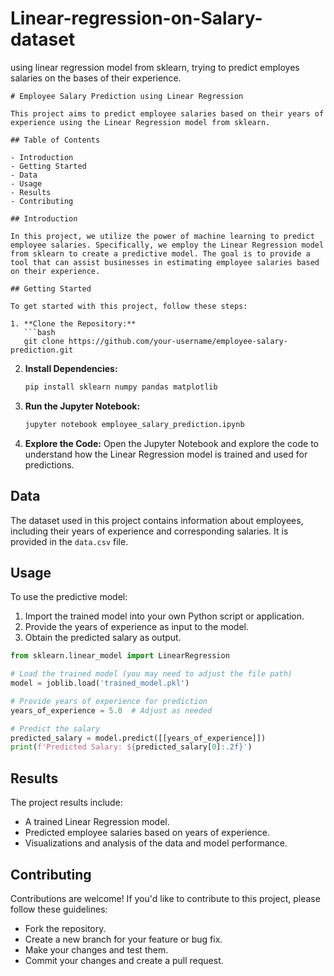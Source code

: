 # Linear-regression-on-Salary-dataset
using linear regression model from sklearn, trying to predict employes salaries on the bases of their experience.

```
# Employee Salary Prediction using Linear Regression

This project aims to predict employee salaries based on their years of experience using the Linear Regression model from sklearn.

## Table of Contents

- Introduction
- Getting Started
- Data
- Usage
- Results
- Contributing

## Introduction

In this project, we utilize the power of machine learning to predict employee salaries. Specifically, we employ the Linear Regression model from sklearn to create a predictive model. The goal is to provide a tool that can assist businesses in estimating employee salaries based on their experience.

## Getting Started

To get started with this project, follow these steps:

1. **Clone the Repository:**
   ```bash
   git clone https://github.com/your-username/employee-salary-prediction.git
   ```

2. **Install Dependencies:**
   ```bash
   pip install sklearn numpy pandas matplotlib
   ```

3. **Run the Jupyter Notebook:**
   ```bash
   jupyter notebook employee_salary_prediction.ipynb
   ```

4. **Explore the Code:**
   Open the Jupyter Notebook and explore the code to understand how the Linear Regression model is trained and used for predictions.

## Data

The dataset used in this project contains information about employees, including their years of experience and corresponding salaries. It is provided in the `data.csv` file.

## Usage

To use the predictive model:

1. Import the trained model into your own Python script or application.
2. Provide the years of experience as input to the model.
3. Obtain the predicted salary as output.

```python
from sklearn.linear_model import LinearRegression

# Load the trained model (you may need to adjust the file path)
model = joblib.load('trained_model.pkl')

# Provide years of experience for prediction
years_of_experience = 5.0  # Adjust as needed

# Predict the salary
predicted_salary = model.predict([[years_of_experience]])
print(f'Predicted Salary: ${predicted_salary[0]:.2f}')
```

## Results

The project results include:

- A trained Linear Regression model.
- Predicted employee salaries based on years of experience.
- Visualizations and analysis of the data and model performance.

## Contributing

Contributions are welcome! If you'd like to contribute to this project, please follow these guidelines:

- Fork the repository.
- Create a new branch for your feature or bug fix.
- Make your changes and test them.
- Commit your changes and create a pull request.
